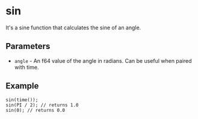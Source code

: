 # sin
It's a sine function that calculates the sine of an angle.

## Parameters
 - `angle` - An f64 value of the angle in radians. Can be useful when paired with time.

## Example
```rhai
sin(time());
sin(PI / 2); // returns 1.0
sin(0); // returns 0.0
```